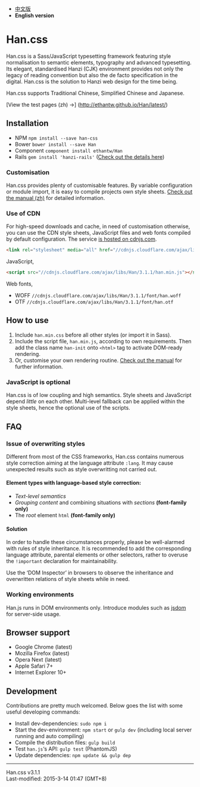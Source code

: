 
- [中文版](https://github.com/ethantw/Han/blob/master/README.md)
- <b>English version</b>


Han.css
=======

Han.css is a Sass/JavaScript typesetting framework featuring style normalisation to semantic elements, typography and advanced typesetting. Its elegant, standardised Hanzi (CJK) environment provides not only the legacy of reading convention but also the de facto specification in the digital. Han.css is the solution to Hanzi web design for the time being.

Han.css supports Traditional Chinese, Simplified Chinese and Japanese.

[View the test pages (zh) →]
(http://ethantw.github.io/Han/latest/)

## Installation
- NPM `npm install --save han-css`
- Bower `bower install --save Han`
- Component `component install ethantw/Han`
- Rails `gem install 'hanzi-rails'` ([Check out the details here](https://github.com/billy3321/hanzi-rails))

### Customisation
Han.css provides plenty of customisable features. By variable configuration or module import, it is easy to compile projects own style sheets. [Check out the manual (zh)][api] for detailed information.

[api]: http://css.hanzi.co/manual/sass-api

### Use of CDN
For high-speed downloads and cache, in need of customisation otherwise, you can use the CDN style sheets, JavaScript files and web fonts compiled by default configuration. The service [is hosted on cdnjs.com][cdnjs].

[cdnjs]: http://cdnjs.com/libraries/han

````html
<link rel="stylesheet" media="all" href="//cdnjs.cloudflare.com/ajax/libs/Han/3.1.1/han.min.css">
````

JavaScript,

````html
<script src="//cdnjs.cloudflare.com/ajax/libs/Han/3.1.1/han.min.js"></script>
````

Web fonts,

- WOFF `//cdnjs.cloudflare.com/ajax/libs/Han/3.1.1/font/han.woff`
- OTF `//cdnjs.cloudflare.com/ajax/libs/Han/3.1.1/font/han.otf`

## How to use

1. Include `han.min.css` before all other styles (or import it in Sass).
2. Include the script file, `han.min.js`, according to own requirements. Then add the class name `han-init` onto `<html>` tag to activate DOM-ready rendering.
3. Or, customise your own rendering routine. [Check out the manual][rendering] for further information.

[rendering]: http://css.hanzi.co/manual/js-api#rendering

### JavaScript is optional
Han.css is of low coupling and high semantics. Style sheets and JavaScript depend *little* on each other. Multi-level fallback can be applied within the style sheets, hence the optional use of the scripts.

## FAQ
### Issue of overwriting styles
Different from most of the CSS frameworks, Han.css contains numerous style correction aiming at the language attribute `:lang`. It may cause unexpected results such as style overwritting not carried out.

#### Element types with language-based style correction:
- <i>Text-level semantics</i>
- <i>Grouping content</i> and combining situations with <i>sections</i> **(font-family only)**
- The <i>root</i> element `html` **(font-family only)**

#### Solution
In order to handle these circumstances properly, please be well-alarmed with rules of style inheritance. It is recommended to add the corresponding language attribute, parental elements or other selectors, rather to overuse the `!important` declaration for maintainability.

Use the ‘DOM Inspector’ in browsers to observe the inheritance and overwritten relations of style sheets while in need.

### Working environments
Han.js runs in DOM environments only. Introduce modules such as [jsdom] for server-side usage.

[jsdom]: https://github.com/tmpvar/jsdom

## Browser support

- Google Chrome (latest)
- Mozilla Firefox (latest)
- Opera Next (latest)
- Apple Safari 7+
- Internet Explorer 10+

## Development
Contributions are pretty much welcomed. Below goes the list with some useful developing commands:

- Install dev-dependencies: `sudo npm i`
- Start the dev-environment: `npm start` or `gulp dev` (including local server running and auto compiling)
- Compile the distribution files: `gulp build`
- Test `han.js`‘s API: `gulp test` (PhantomJS)
- Update dependencies: `npm update && gulp dep`

* * *
Han.css v3.1.1  
Last-modified: 2015-3-14 01:47 (GMT+8)
